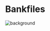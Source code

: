 # Bankfiles
![background](https://user-images.githubusercontent.com/88147156/132211825-95c461aa-ce10-4629-8f21-f422a8ef4eb7.png)
